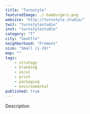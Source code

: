 ```yaml
---
title: "Turnstyle"
featuredImage: ./-hamburgers.png
website: "http://turnstyle.studio/"
twit: "turnstylestudio"
inst: "turnstylestudio"
category: "T"
city: "Seattle"
neighborhood: "Fremont"
size: "Small (1-10)"
map: ""
tags:
    - strategy
    - branding
    - ux/ui
    - print
    - packaging
    - environmental
published: true
---
```


Description
